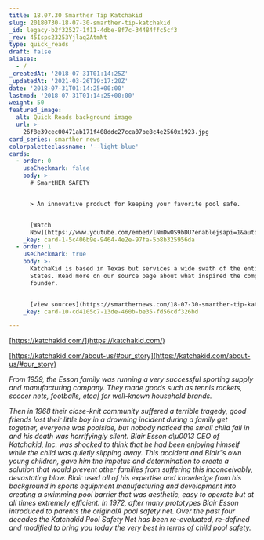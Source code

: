 ```yaml
---
title: 18.07.30 Smarther Tip Katchakid
slug: 20180730-18-07-30-smarther-tip-katchakid
_id: legacy-b2f32527-1f11-4dbe-8f7c-34484ffc5cf3
_rev: 45Isps23253Yjlaq2AtmNt
type: quick_reads
draft: false
aliases:
  - /
_createdAt: '2018-07-31T01:14:25Z'
_updatedAt: '2021-03-26T19:17:20Z'
date: '2018-07-31T01:14:25+00:00'
lastmod: '2018-07-31T01:14:25+00:00'
weight: 50
featured_image:
  alt: Quick Reads background image
  url: >-
    26f8e39cec00471ab171f408ddc27cca07be8c4e2560x1923.jpg
card_series: smarther news
colorpaletteclassname: '--light-blue'
cards:
  - order: 0
    useCheckmark: false
    body: >-
      # SmartHER SAFETY


      > An innovative product for keeping your favorite pool safe.


      [Watch
      Now](https://www.youtube.com/embed/lNmDwOS9bDU?enablejsapi=1&autoplay=1&rel=0)
    _key: card-1-5c406b9e-9464-4e2e-97fa-5b8b325956da
  - order: 1
    useCheckmark: true
    body: >-
      KatchaKid is based in Texas but services a wide swath of the entire United
      States. Read more on our source page about what inspired the company's
      founder.


      [view sources](https://smarthernews.com/18-07-30-smarther-tip-katchakid/)
    _key: card-10-cd4105c7-13de-460b-be35-fd56cdf326bd

---
```

[https://katchakid.com/](https://katchakid.com/)

[https://katchakid.com/about-us/#our_story](https://katchakid.com/about-us/#our_story)

_From 1959, the Esson family was running a very successful sporting supply and manufacturing company. They made goods such as tennis rackets, soccer nets, footballs, etca| for well-known household brands._

_Then in 1968 their close-knit community suffered a terrible tragedy, good friends lost their little boy in a drowning incident during a family get together, everyone was poolside, but nobody noticed the small child fall in and his death was horrifyingly silent. Blair Esson a\u0013 CEO of Katchakid, Inc. was shocked to think that he had been enjoying himself while the child was quietly slipping away. This accident and Blair”s own young children, gave him the impetus and determination to create a solution that would prevent other families from suffering this inconceivably, devastating blow. Blair used all of his expertise and knowledge from his background in sports equipment manufacturing and development into creating a swimming pool barrier that was aesthetic, easy to operate but at all times extremely efficient. In 1972, after many prototypes Blair Esson introduced to parents the originalA pool safety net. Over the past four decades the Katchakid Pool Safety Net has been re-evaluated, re-defined and modified to bring you today the very best in terms of child pool safety._